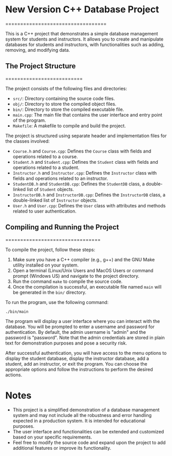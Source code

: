 
# New Version C++ Database Project
==================================

This is a C++ project that demonstrates a simple database management system for students and instructors. It allows you to create and manipulate databases for students and instructors, with functionalities such as adding, removing, and modifying data.

## The Project Structure
==========================

The project consists of the following files and directories:

- `src/`: Directory containing the source code files.
- `obj/`: Directory to store the compiled object files.
- `bin/`: Directory to store the compiled executable file.
- `main.cpp`: The main file that contains the user interface and entry point of the program.
- `Makefile`: A makefile to compile and build the project.

The project is structured using separate header and implementation files for the classes involved:

- `Course.h` and `Course.cpp`: Defines the `Course` class with fields and operations related to a course.
- `Student.h` and `Student.cpp`: Defines the `Student` class with fields and operations related to a student.
- `Instructor.h` and `Instructor.cpp`: Defines the `Instructor` class with fields and operations related to an instructor.
- `StudentDB.h` and `StudentDB.cpp`: Defines the `StudentDB` class, a double-linked list of `Student` objects.
- `InstructorDB.h` and `InstructorDB.cpp`: Defines the `InstructorDB` class, a double-linked list of `Instructor` objects.
- `User.h` and `User.cpp`: Defines the `User` class with attributes and methods related to user authentication.

## Compiling and Running the Project
================================

To compile the project, follow these steps:

1. Make sure you have a C++ compiler (e.g., g++) and the GNU Make utility installed on your system.
2. Open a terminal (Linux/Unix Users and MacOS Users or command prompt (Windows US) and navigate to the project directory.
3. Run the command `make` to compile the source code.
4. Once the compilation is successful, an executable file named `main` will be generated in the `bin/` directory.

To run the program, use the following command:

```
./bin/main
```

The program will display a user interface where you can interact with the database. You will be prompted to enter a username and password for authentication. By default, the admin username is "admin" and the password is "password". Note that the admin credentials are stored in plain text for demonstration purposes and pose a security risk.

After successful authentication, you will have access to the menu options to display the student database, display the instructor database, add a student, add an instructor, or exit the program. You can choose the appropriate options and follow the instructions to perform the desired actions.

Notes
=====================
- This project is a simplified demonstration of a database management system and may not include all the robustness and error handling expected in a production system. It is intended for educational purposes.
- The user interface and functionalities can be extended and customized based on your specific requirements.
- Feel free to modify the source code and expand upon the project to add additional features or improve its functionality.

